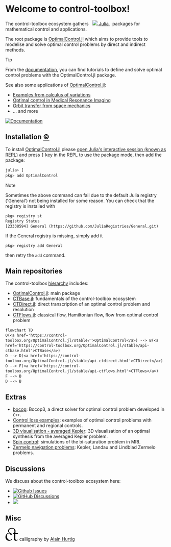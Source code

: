 # Welcome to control-toolbox!

The control-toolbox ecosystem gathers &nbsp;
<a href="https://julialang.org">
 <img src="https://raw.githubusercontent.com/JuliaLang/julia-logo-graphics/master/images/julia.ico" width="16em">
 Julia
</a> &nbsp; packages for mathematical control and applications. 

The root package is [OptimalControl.jl](https://github.com/control-toolbox/OptimalControl.jl) which aims to provide tools to modelise and solve optimal control problems by direct and indirect methods.

> [!TIP]
> From the [documentation](http://control-toolbox.org/OptimalControl.jl), you can find tutorials to define and solve optimal control problems with the OptimalControl.jl package. 

See also some applications of [OptimalControl.jl](https://github.com/control-toolbox/OptimalControl.jl):

- [Examples from calculus of variations](https://control-toolbox.org/calculus_of_variations)
- [Optimal control in Medical Resonance Imaging](https://control-toolbox.org/medical_resonance_imaging)
- [Orbit transfer from space mechanics](https://control-toolbox.org/kepler)
- ... and more

[![Documentation](https://img.shields.io/badge/Documentation-OptimalControl.jl-blue)](http://control-toolbox.org/OptimalControl.jl)

## Installation [©](https://github.com/JuliaSmoothOptimizers/ADNLPModels.jl?tab=readme-ov-file#installation)

To install [OptimalControl.jl](https://github.com/control-toolbox/OptimalControl.jl) please <a href="https://docs.julialang.org/en/v1/manual/getting-started/">open
Julia's interactive session (known as REPL)</a> and press <kbd>]</kbd> key in the REPL to use the package mode, then add the package:

```julia
julia> ]
pkg> add OptimalControl
```

> [!NOTE]
> Sometimes the above command can fail due to the default Julia registry ('General') not being installed for some reason.
> You can check that the registry is installed with
> 
> ```shell
> pkg> registry st
> Registry Status 
> [23338594] General (https://github.com/JuliaRegistries/General.git)
> ```
> 
> If the General registry is missing, simply add it
> 
> ```shell
> pkg> registry add General
> ```
> 
> then retry the `add` command.

## Main repositories

The control-toolbox [hierarchy](https://github.com/orgs/control-toolbox/repositories?type=all) includes:

* [OptimalControl.jl](https://github.com/control-toolbox/OptimalControl.jl): main package
* [CTBase.jl](https://github.com/control-toolbox/CTBase.jl): fundamentals of the control-toolbox ecosystem
* [CTDirect.jl](https://github.com/control-toolbox/CTDirect.jl): direct transcription of an optimal control problem and resolution
* [CTFlows.jl](https://github.com/control-toolbox/CTFlows.jl): classical flow, Hamiltonian flow, flow from optimal control problem


```mermaid
flowchart TD
O(<a href='https://control-toolbox.org/OptimalControl.jl/stable/'>OptimalControl</a>) --> B(<a href='https://control-toolbox.org/OptimalControl.jl/stable/api-ctbase.html'>CTBase</a>)
O --> D(<a href='https://control-toolbox.org/OptimalControl.jl/stable/api-ctdirect.html'>CTDirect</a>)
O --> F(<a href='https://control-toolbox.org/OptimalControl.jl/stable/api-ctflows.html'>CTFlows</a>)
F --> B
D --> B
```

## Extras

* [bocop](https://github.com/control-toolbox/bocop): Bocop3, a direct solver for optimal control problem developed in `C++`.
* [Control loss examples](https://github.com/control-toolbox/control-loss): examples of optimal control problems with permanent and regional controls.
* [3D visualisation - averaged Kepler](https://github.com/control-toolbox/averaged_kepler): 3D visualisation of an optimal synthesis from the averaged Kepler problem.
* [Spin control](https://github.com/control-toolbox/spin): simulations of the bi-saturation problem in MRI.
* [Zermelo navigation problems](https://github.com/control-toolbox/Zermelo): Kepler, Landau and Lindblad Zermelo problems.

## Discussions

We discuss about the control-toolbox ecosystem here:

* [![Github Issues](https://img.shields.io/github/issues-search?color=green&label=open%20issues&query=is%3Aopen+is%3Aissue+user%3Acontrol-toolbox+archived%3Afalse+-repo%3Acontrol-toolbox%2Fbocop+)](https://github.com/issues?q=is%3Aopen+is%3Aissue+user%3Acontrol-toolbox+archived%3Afalse+-repo%3Acontrol-toolbox%2Fbocop+)
* [![GitHub Discussions](https://img.shields.io/github/discussions/control-toolbox/control-toolbox.github.io?color=green)](https://github.com/orgs/control-toolbox/discussions)
* [![](https://img.shields.io/badge/wiki-ct-green)](https://github.com/control-toolbox/control-toolbox.github.io/wiki)

## Misc
<img src="https://github.com/control-toolbox/control-toolbox.github.io/blob/main/assets/img/ct-logo.svg" alt="ct logo" width=40> calligraphy by [Alain Hurtig](https://www.alain.les-hurtig.org)
